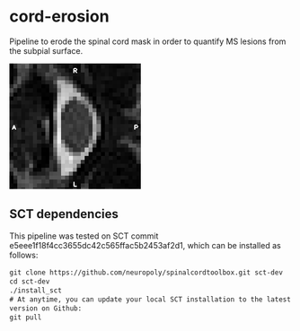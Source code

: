 # cord-erosion
Pipeline to erode the spinal cord mask in order to quantify MS lesions from the subpial surface.

![Ring anim](doc/anim.gif "Ring-based quantification of MS lesion.")

## SCT dependencies
This pipeline was tested on SCT commit e5eee1f18f4cc3655dc42c565ffac5b2453af2d1,
which can be installed as follows:
~~~
git clone https://github.com/neuropoly/spinalcordtoolbox.git sct-dev
cd sct-dev
./install_sct
# At anytime, you can update your local SCT installation to the latest version on Github:
git pull
~~~
